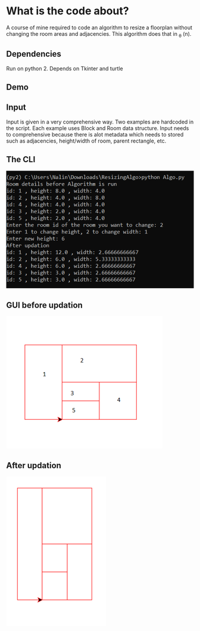 # What is the code about?

A course of mine required to code an algorithm to resize a floorplan without changing the room areas and adjacencies. This algorithm does that in <sub>&theta;</sub> (n).

## Dependencies
Run on python 2. Depends on Tkinter and turtle 

## Demo

Input
---
Input is given in a very comprehensive way. Two examples are hardcoded in the script. Each example uses Block and Room data structure. Input needs to comprehensive because there is alot metadata which needs to stored such as adjacencies, height/width of room, parent rectangle, etc.

The CLI
---
![Image](https://github.com/nalinmittal/resizing_algo/blob/master/3.PNG)

GUI before updation
---
![Image](https://github.com/nalinmittal/resizing_algo/blob/master/1.PNG)

After updation
---
![Image](https://github.com/nalinmittal/resizing_algo/blob/master/4.PNG)
